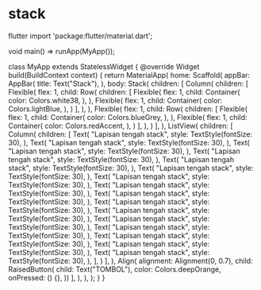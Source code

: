 # stack
flutter
import 'package:flutter/material.dart';

void main() => runApp(MyApp());

class MyApp extends StatelessWidget {
  @override
  Widget build(BuildContext context) {
    return MaterialApp(
      home: Scaffold(
        appBar: AppBar(
          title: Text("Stack"),
        ),
        body: Stack(
          children: <Widget>[
            Column(
              children: <Widget>[
                Flexible(
                  flex: 1,
                  child: Row(
                    children: <Widget>[
                      Flexible(
                        flex: 1,
                        child: Container(
                          color: Colors.white38,
                        ),
                      ),
                      Flexible(
                        flex: 1,
                        child: Container(
                          color: Colors.lightBlue,
                        ),
                      )
                    ],
                  ),
                ),
                Flexible(
                  flex: 1,
                  child: Row(
                    children: <Widget>[
                      Flexible(
                        flex: 1,
                        child: Container(
                          color: Colors.blueGrey,
                        ),
                      ),
                      Flexible(
                        flex: 1,
                        child: Container(
                          color: Colors.redAccent,
                        ),
                      )
                    ],
                  ),
                )
              ],
            ),
            ListView(
              children: <Widget>[
                Column(
                  children: <Widget>[
                    Text(
                      "Lapisan tengah stack",
                      style: TextStyle(fontSize: 30),
                    ),
                    Text(
                      "Lapisan tengah stack",
                      style: TextStyle(fontSize: 30),
                    ),
                    Text(
                      "Lapisan tengah stack",
                      style: TextStyle(fontSize: 30),
                    ),
                    Text(
                      "Lapisan tengah stack",
                      style: TextStyle(fontSize: 30),
                    ),
                    Text(
                      "Lapisan tengah stack",
                      style: TextStyle(fontSize: 30),
                    ),
                    Text(
                      "Lapisan tengah stack",
                      style: TextStyle(fontSize: 30),
                    ),
                    Text(
                      "Lapisan tengah stack",
                      style: TextStyle(fontSize: 30),
                    ),
                    Text(
                      "Lapisan tengah stack",
                      style: TextStyle(fontSize: 30),
                    ),
                    Text(
                      "Lapisan tengah stack",
                      style: TextStyle(fontSize: 30),
                    ),
                    Text(
                      "Lapisan tengah stack",
                      style: TextStyle(fontSize: 30),
                    ),
                    Text(
                      "Lapisan tengah stack",
                      style: TextStyle(fontSize: 30),
                    ),
                    Text(
                      "Lapisan tengah stack",
                      style: TextStyle(fontSize: 30),
                    ),
                    Text(
                      "Lapisan tengah stack",
                      style: TextStyle(fontSize: 30),
                    ),
                    Text(
                      "Lapisan tengah stack",
                      style: TextStyle(fontSize: 30),
                    ),
                    Text(
                      "Lapisan tengah stack",
                      style: TextStyle(fontSize: 30),
                    ),
                    Text(
                      "Lapisan tengah stack",
                      style: TextStyle(fontSize: 30),
                    ),
                  ],
                )
              ],
            ),
            Align(
              alignment: Alignment(0, 0.7),
                child: RaisedButton(
              child: Text("TOMBOL"),
              color: Colors.deepOrange,
              onPressed: () {},
            ))
          ],
        ),
      ),
    );
  }
}
